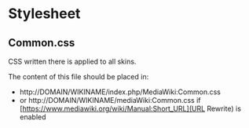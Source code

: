 # Stylesheet

## Common.css

CSS written there is applied to all skins.

The content of this file should be placed in:

* http://DOMAIN/WIKINAME/index.php/MediaWiki:Common.css
* or http://DOMAIN/WIKINAME/mediaWiki:Common.css if [https://www.mediawiki.org/wiki/Manual:Short_URL](URL Rewrite) is enabled

